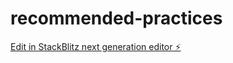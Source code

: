 # recommended-practices

[Edit in StackBlitz next generation editor ⚡️](https://stackblitz.com/~/github.com/joelfcoelho/recommended-practices)
